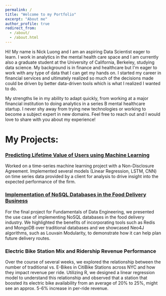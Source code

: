 ```yaml
---
permalink: /
title: "Welcome to my Portfolio"
excerpt: "About me"
author_profile: true
redirect_from: 
  - /about/
  - /about.html
---
```


Hi! My name is Nick Luong and I am an aspiring Data Scientist eager to learn. I work in analytics in the mental health care space and I am currently also a graduate student at the University of California, Berkeley, studying data science. My background is in finance and healthcare but I'm eager to work with any type of data that I can get my hands on. I started my career in financial services and ultimately realized so much of the decisions made could be driven by better data-driven tools which is what I realized I wanted to do. 

My strengths lie in my ability to adapt quickly, from working at a major financial institution to doing analytics in a series B mental healthcare startup. I never shy away from trying new technologies or working to become a subject expert in new domains. Feel free to reach out and I would love to share with you about my experience!

My Projects:
======
### [Predicting Lifetime Value of Users using Machine Learning](https://www.ischool.berkeley.edu/projects/2023/predicting-lifetime-value-users-using-machine-learning)
Worked on a time-series machine learning project with a Non-Disclosure Agreement. Implemented several models (Linear Regression, LSTM, CNN) on time series data provided by a client for analysis to drive insight into the expected performance of the firm.

### [Implementation of NoSQL Databases in the Food Delivery Business](https://www.ischool.berkeley.edu/projects/2023/implementation-nosql-acme-gourmet-meals)
For the final project for Fundamentals of Data Engineering, we presented the use case of implementing NoSQL databases in the food delivery industry. We highlighted the benefits of incorporating tools such as Redis and MongoDB over traditional databases and we showcased Neo4J algorithms, such as Louvain Modularity, to demonstrate how it can help plan future delivery routes.

### Electric Bike Station Mix and Ridership Revenue Performance
Over the course of several weeks, we explored the relationship between the number of traditional vs. E-Bikes in CitiBike Stations across NYC and how they impact revenue per ride. Utilizing R, we designed a linear regression model to understand this relationship and observed that a station that boosted its electric bike availability from an average of 20% to 25%, might see an approx. 5-6% increase in per-ride revenue.
